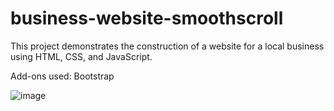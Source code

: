 # business-website-smoothscroll
This project demonstrates the construction of a website for a local business using HTML, CSS, and JavaScript. 

Add-ons used: Bootstrap


![image](https://user-images.githubusercontent.com/66676624/203684224-06e56b9e-8f34-4679-942e-f88e4565b6c7.png)
